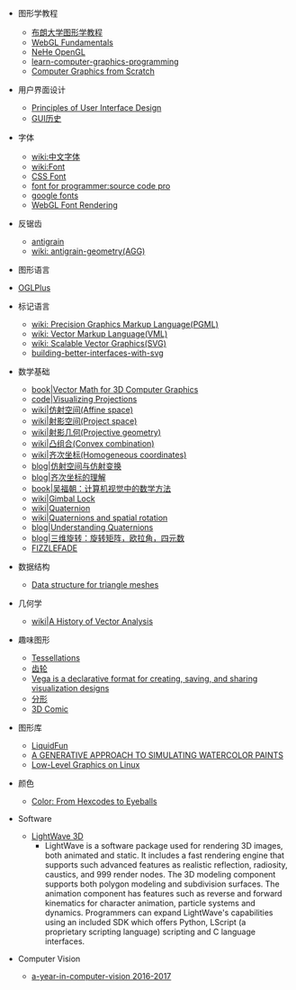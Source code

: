 - 图形学教程
  - [布朗大学图形学教程](http://www.cs.brown.edu/courses/cs123/lectures.htm)
  - [WebGL Fundamentals](http://webglfundamentals.org/)
  - [NeHe OpenGL](http://nehe.gamedev.net/tutorial/creating_an_opengl_window_(win32))
  - [learn-computer-graphics-programming](https://courses.pikuma.com/courses/learn-computer-graphics-programming)
  - [Computer Graphics from Scratch](https://gabrielgambetta.com/computer-graphics-from-scratch/)
  
- 用户界面设计
  - [Principles of User Interface Design](http://bokardo.com/principles-of-user-interface-design/)
  - [GUI历史](http://toastytech.com/guis/index.html)

- 字体
  - [wiki:中文字体](http://zh.wikipedia.org/zh/字体)
  - [wiki:Font](http://en.wikipedia.org/wiki/Font)
  - [CSS Font](http://yusugomori.com/projects/css-sans/fonts)
  - [font for programmer:source code pro](https://github.com/adobe/source-code-pro)
  - [google fonts](https://fonts.google.com/)
  - [WebGL Font Rendering](https://astiopin.github.io/webgl_fonts/)

- 反锯齿
  - [antigrain](http://www.antigrain.com/)
  - [wiki: antigrain-geometry(AGG)](http://en.wikipedia.org/wiki/Anti-Grain_Geometry)

- 图形语言
 - [OGLPlus](http://kifri.fri.uniza.sk/~chochlik/oglplus/html/index.html)

- 标记语言
  - [wiki: Precision Graphics Markup Language(PGML)](http://en.wikipedia.org/wiki/Precision_Graphics_Markup_Language)
  - [wiki: Vector Markup Language(VML)](http://en.wikipedia.org/wiki/Vector_Markup_Language)
  - [wiki: Scalable Vector Graphics(SVG)](http://en.wikipedia.org/wiki/Scalable_Vector_Graphics)
  - [building-better-interfaces-with-svg](http://slides.com/sarasoueidan/building-better-interfaces-with-svg#/)
  
- 数学基础
  - [book|Vector Math for 3D Computer Graphics](http://programmedlessons.org/VectorLessons/)
  - [code|Visualizing Projections](http://shaunlebron.github.io/visualizing-projections/)
  - [wiki|仿射空间(Affine space)](https://en.wikipedia.org/wiki/Affine_space)
  - [wiki|射影空间(Project space)](https://en.wikipedia.org/wiki/Projective_space)
  - [wiki|射影几何(Projective geometry)](https://en.wikipedia.org/wiki/Projective_geometry)
  - [wiki|凸组合(Convex combination)](https://en.wikipedia.org/wiki/Convex_combination)
  - [wiki|齐次坐标(Homogeneous coordinates)](https://en.wikipedia.org/wiki/Homogeneous_coordinates)
  - [blog|仿射空间与仿射变换](http://www.cnblogs.com/maplewizard/p/4047001.html)
  - [blog|齐次坐标的理解](http://www.cnblogs.com/csyisong/archive/2008/12/09/1351372.html)
  - [book|吴福朝：计算机视觉中的数学方法](http://cvrs.whu.edu.cn/downloads/ebooks/%E8%AE%A1%E7%AE%97%E6%9C%BA%E8%A7%86%E8%A7%89%E4%B8%AD%E7%9A%84%E6%95%B0%E5%AD%A6%E6%96%B9%E6%B3%95.pdf)
  - [wiki|Gimbal Lock](https://en.wikipedia.org/wiki/Gimbal_lock)
  - [wiki|Quaternion](https://en.wikipedia.org/wiki/Quaternion)
  - [wiki|Quaternions and spatial rotation](https://en.wikipedia.org/wiki/Quaternions_and_spatial_rotation)
  - [blog|Understanding Quaternions](http://www.qiujiawei.com/understanding-quaternions/)
  - [blog|三维旋转：旋转矩阵，欧拉角，四元数](http://www.cnblogs.com/yiyezhai/p/3176725.html)
  - [FIZZLEFADE](http://fabiensanglard.net/fizzlefade/index.php)

- 数据结构
  - [Data structure for triangle meshes](http://www.redblobgames.com/x/1722-b-rep-triangle-meshes/)

- 几何学
  - [wiki|A History of Vector Analysis](https://en.wikipedia.org/wiki/A_History_of_Vector_Analysis)

- 趣味图形
  - [Tessellations](http://www.tessellations.org/)
  - [齿轮](http://nathanfriend.io/inspirograph/)
  - [Vega is a declarative format for creating, saving, and sharing visualization designs](http://vega.github.io/)
  - [分形](http://www.fractalcurves.com/)
  - [3D Comic](http://yiwenl.github.io/Sketches/)

- 图形库
  - [LiquidFun](http://google.github.io/liquidfun/)
  - [A GENERATIVE APPROACH TO SIMULATING WATERCOLOR PAINTS](http://www.tylerlhobbs.com/writings/watercolor)
  - [Low-Level Graphics on Linux](http://betteros.org/tut/graphics1.php)

- 颜色
  - [Color: From Hexcodes to Eyeballs](http://jamie-wong.com/post/color/)

- Software
  - [LightWave 3D](https://en.wikipedia.org/wiki/LightWave_3D)
    - LightWave is a software package used for rendering 3D images, both animated and static. It includes a fast rendering engine that supports such advanced features as realistic reflection, radiosity, caustics, and 999 render nodes. The 3D modeling component supports both polygon modeling and subdivision surfaces. The animation component has features such as reverse and forward kinematics for character animation, particle systems and dynamics. Programmers can expand LightWave's capabilities using an included SDK which offers Python, LScript (a proprietary scripting language) scripting and C language interfaces.

- Computer Vision
  - [a-year-in-computer-vision 2016-2017](http://www.themtank.org/a-year-in-computer-vision)
  

